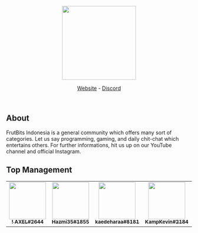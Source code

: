 <div align="center">
  <p>
    <a href="https://frutbits.org/"><img src="https://api.frutbits.org/assets/images/logo.webp" width="200"/></a>
  </p>
  <p>
    <a href="https://frutbits.org/">Website</a>
    -
    <a href="https://frutbits.org/discord">Discord</a>
  </p>
  <br />
</div>

## About
FrutBits Indonesia is a general community which offers many sort of categories. Let us say programming, gaming, and daily chit-chat which entertains others. For further informations, hit us up on our YouTube channel and official Instagram.


## Top Management
<!--START_SECTION:administrator_list-->
<table>
<tr><td align="center"><a href="https://frutbits.org/staff"><img src="https://cdn.discordapp.com/avatars/453176547168223233/cb6e354dc8fb4230df2ab03a3526b0cd.webp?size=4096" width="100px;" alt=""/><br /><sub><b>! AXEL#2644</b></sub></a><br/></td><td align="center"><a href="https://frutbits.org/staff"><img src="https://cdn.discordapp.com/avatars/290159952784392202/f98627ffb7496092c0a8ca52cbf5598d.webp?size=4096" width="100px;" alt=""/><br /><sub><b>Hazmi35#1855</b></sub></a><br/></td><td align="center"><a href="https://frutbits.org/staff"><img src="https://cdn.discordapp.com/avatars/725331428962992131/039bc65824a79daef0869056b63c26ec.webp?size=4096" width="100px;" alt=""/><br /><sub><b>kaedeharaa#8181</b></sub></a><br/></td><td align="center"><a href="https://frutbits.org/staff"><img src="https://cdn.discordapp.com/avatars/199530359694557184/19aea1095bd36f002dbf9b8aa73545bd.webp?size=4096" width="100px;" alt=""/><br /><sub><b>KampKevin#2184</b></sub></a><br/></td><td align="center"><a href="https://frutbits.org/staff"><img src="https://cdn.discordapp.com/avatars/378728336551182347/0d2b58e6fad2a71b21110cb9d11787e2.webp?size=4096" width="100px;" alt=""/><br /><sub><b>Menogias#8940</b></sub></a><br/></td><td align="center"><a href="https://frutbits.org/staff"><img src="https://cdn.discordapp.com/avatars/661936667254325269/05db9cea352e3ce691876e111b32ff02.webp?size=4096" width="100px;" alt=""/><br /><sub><b>MUTED#5822</b></sub></a><br/></td><td align="center"><a href="https://frutbits.org/staff"><img src="https://cdn.discordapp.com/avatars/759614130498830398/3488a11c824caae4ca418000defb9c44.webp?size=4096" width="100px;" alt=""/><br /><sub><b>ReiNieR#6879</b></sub></a><br/></td></tr>
</table>
<!--END_SECTION:administrator_list-->
